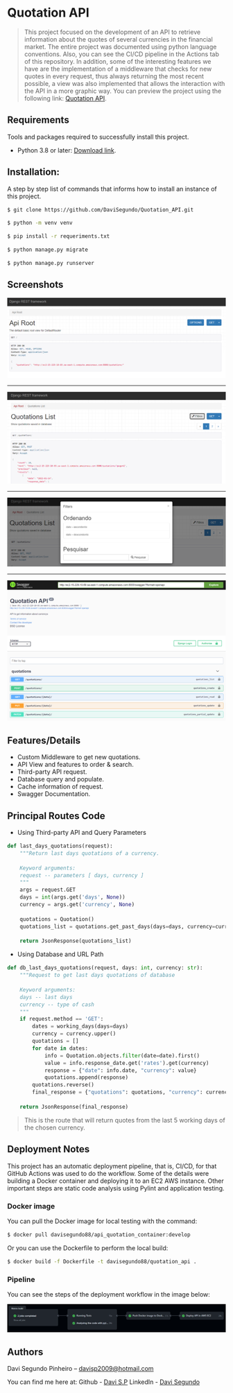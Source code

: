 # Quotation API

> This project focused on the development of an API to retrieve information about the quotes of several currencies in the financial market. The entire project was documented using python language conventions. Also, you can see the CI/CD pipeline in the Actions tab of this repository. In addition, some of the interesting features we have are the implementation of a middleware that checks for new quotes in every request, thus always returning the most recent possible, a view was also implemented that allows the interaction with the API in a more graphic way. You can preview the project using the following link: [Quotation API](http://ec2-15-229-10-69.sa-east-1.compute.amazonaws.com:8000).

## Requirements
Tools and packages required to successfully install this project.

* Python 3.8 or later: [Download link](https://www.python.org/downloads/).

## Installation:
A step by step list of commands that informs how to install an instance of this project.

```sh
$ git clone https://github.com/DaviSegundo/Quotation_API.git
```

```sh
$ python -m venv venv
```

```sh
$ pip install -r requeriments.txt
```

```sh
$ python manage.py migrate
```

```sh
$ python manage.py runserver
```

## Screenshots

<p align='center'>
    <img src='./docs/api-rest.png'>
</p>
<hr>
<p align='center'>
    <img src='./docs/quotation-list.png'>
</p>
<hr>
<p align='center'>
    <img src='./docs/features-quotations.png'>
</p>
<hr>
<p align='center'>
    <img src='./docs/swagger.png'>
</p>

## Features/Details

* Custom Middleware to get new quotations.
* API View and features to order & search.
* Third-party API request.
* Database query and populate.
* Cache information of request.
* Swagger Documentation.

## Principal Routes Code
- Using Third-party API and Query Parameters
```py
def last_days_quotations(request):
    """Return last days quotations of a currency.

    Keyword arguments:
    request -- parameters [ days, currency ]
    """
    args = request.GET
    days = int(args.get('days', None))
    currency = args.get('currency', None)

    quotations = Quotation()
    quotations_list = quotations.get_past_days(days=days, currency=currency)

    return JsonResponse(quotations_list)
```

- Using Database and URL Path
```py
def db_last_days_quotations(request, days: int, currency: str):
    """Request to get last days quotations of database

    Keyword arguments:
    days -- last days
    currency -- type of cash
    """
    if request.method == 'GET':
        dates = working_days(days=days)
        currency = currency.upper()
        quotations = []
        for date in dates:
            info = Quotation.objects.filter(date=date).first()
            value = info.response_date.get('rates').get(currency)
            response = {"date": info.date, "currency": value}
            quotations.append(response)
        quotations.reverse()
        final_response = {"quotations": quotations, "currency": currency.upper()}

    return JsonResponse(final_response)
```
> This is the route that will return quotes from the last 5 working days of the chosen currency.

## Deployment Notes

This project has an automatic deployment pipeline, that is, CI/CD, for that GitHub Actions was used to do the workflow. Some of the details were building a Docker container and deploying it to an EC2 AWS instance. Other important steps are static code analysis using Pylint and application testing.

### Docker image

You can pull the Docker image for local testing with the command:

```sh
$ docker pull davisegundo88/api_quotation_container:develop
```

Or you can use the Dockerfile to perform the local build:

```sh
$ docker build -f Dockerfile -t davisegundo88/quotation_api .
```

### Pipeline

You can see the steps of the deployment workflow in the image below:

<p align='center'>
    <img src='./docs/pipeline.png'>
</p>

## Authors

Davi Segundo Pinheiro – davisp2009@hotmail.com

You can find me here at: 
Github - [Davi S.P](https://github.com/DaviSegundo)
LinkedIn - [Davi Segundo](https://www.linkedin.com/in/davi-segundo-881401210/)